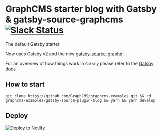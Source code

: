 # GraphCMS starter blog with Gatsby & gatsby-source-graphcms [![Slack Status](https://slack.graphcms.com/badge.svg)](https://slack.graphcms.com)

The default Gatsby starter

Now uses Gatsby v2 and the new [gatsby-source-graphql](https://www.gatsbyjs.org/packages/gatsby-source-graphql/).

For an overview of how things work in `Gatsby` please refer to the [Gatsby docs](https://www.gatsbyjs.org/docs/)

## How to start

```
git clone https://github.com/GraphCMS/graphcms-examples.git && cd graphcms-examples/gatsby-source-plugin-blog && yarn && yarn develop
```

## Deploy

[![Deploy to Netlify](https://www.netlify.com/img/deploy/button.svg)](https://app.netlify.com/start/deploy?repository=https://github.com/GraphCMS/graphcms-examples/tree/master/gatsby-source-plugin-blog)
